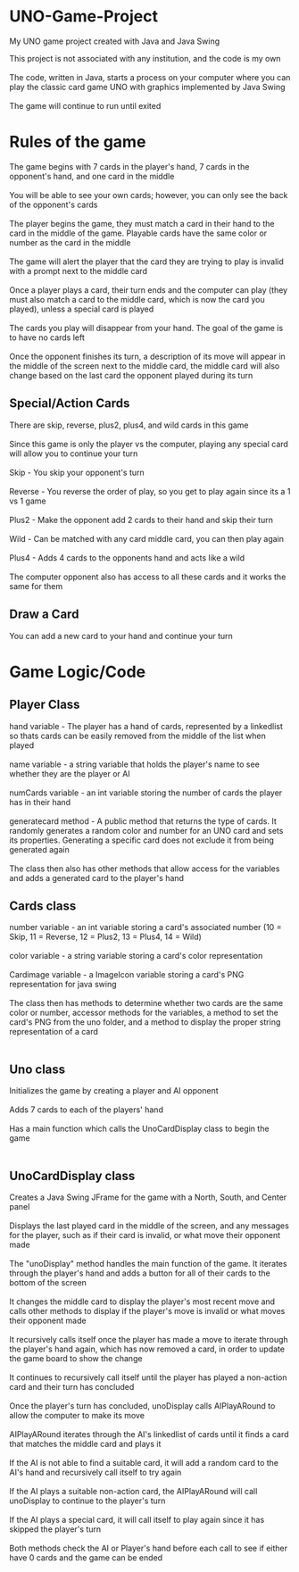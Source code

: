 # UNO-Game-Project
My UNO game project created with Java and Java Swing

This project is not associated with any institution, and the code is my own <br />
<br />
The code, written in Java, starts a process on your computer where you can play the classic card game UNO with graphics implemented by Java Swing <br />
<br />
The game will continue to run until exited <br />

# Rules of the game
The game begins with 7 cards in the player's hand, 7 cards in the opponent's hand, and one card in the middle <br />
<br />
You will be able to see your own cards; however, you can only see the back of the opponent's cards <br />
<br />
The player begins the game, they must match a card in their hand to the card in the middle of the game. Playable cards have the same color or number as the card in the middle <br />
<br />
The game will alert the player that the card they are trying to play is invalid with a prompt next to the middle card <br />
<br />
Once a player plays a card, their turn ends and the computer can play (they must also match a card to the middle card, which is now the card you played), unless a special card is played <br />
<br />
The cards you play will disappear from your hand. The goal of the game is to have no cards left <br />
<br />
Once the opponent finishes its turn, a description of its move will appear in the middle of the screen next to the middle card, the middle card will also change based on the last card the opponent played during its turn <br />

## Special/Action Cards
There are skip, reverse, plus2, plus4, and wild cards in this game <br />
<br />
Since this game is only the player vs the computer, playing any special card will allow you to continue your turn <br />
<br />
Skip - You skip your opponent's turn <br />
<br />
Reverse - You reverse the order of play, so you get to play again since its a 1 vs 1 game <br />
<br />
Plus2 - Make the opponent add 2 cards to their hand and skip their turn <br />
<br />
Wild - Can be matched with any card middle card, you can then play again <br />
<br />
Plus4 - Adds 4 cards to the opponents hand and acts like a wild <br />
<br />
The computer opponent also has access to all these cards and it works the same for them <br />

## Draw a Card
You can add a new card to your hand and continue your turn <br />

# Game Logic/Code
## Player Class
hand variable - The player has a hand of cards, represented by a linkedlist so thats cards can be easily removed from the middle of the list when played <br />
<br />
name variable - a string variable that holds the player's name to see whether they are the player or AI <br />
<br />
numCards variable - an int variable storing the number of cards the player has in their hand <br />
<br />
generatecard method - A public method that returns the type of cards. It randomly generates a random color and number for an UNO card and sets its properties. Generating a specific card does not exclude it from being generated again <br />
<br />
The class then also has other methods that allow access for the variables and adds a generated card to the player's hand <br />

## Cards class
number variable - an int variable storing a card's associated number (10 = Skip, 11 = Reverse, 12 = Plus2, 13 = Plus4, 14 = Wild) <br />
<br />
color variable - a string variable storing a card's color representation <br />
<br />
Cardimage variable - a ImageIcon variable storing a card's PNG representation for java swing <br />
<br />
The class then has methods to determine whether two cards are the same color or number, accessor methods for the variables, a method to set the card's PNG from the uno folder, and a method to display the proper string representation of a card <br />
<br />
## Uno class
Initializes the game by creating a player and AI opponent <br />
<br />
Adds 7 cards to each of the players' hand <br />
<br />
Has a main function which calls the UnoCardDisplay class to begin the game <br />
<br />

## UnoCardDisplay class
Creates a Java Swing JFrame for the game with a North, South, and Center panel <br />
<br />
Displays the last played card in the middle of the screen, and any messages for the player, such as if their card is invalid, or what move their opponent made <br />
<br />
The "unoDisplay" method handles the main function of the game. It iterates through the player's hand and adds a button for all of their cards to the bottom of the screen <br />
<br />
It changes the middle card to display the player's most recent move and calls other methods to display if the player's move is invalid or what moves their opponent made <br />
<br />
It recursively calls itself once the player has made a move to iterate through the player's hand again, which has now removed a card, in order to update the game board to show the change <br />
<br />
It continues to recursively call itself until the player has played a non-action card and their turn has concluded <br />
<br />
Once the player's turn has concluded, unoDisplay calls AIPlayARound to allow the computer to make its move <br />
<br />
AIPlayARound iterates through the AI's linkedlist of cards until it finds a card that matches the middle card and plays it <br />
<br />
If the AI is not able to find a suitable card, it will add a random card to the AI's hand and recursively call itself to try again <br />
<br />
If the AI plays a suitable non-action card, the AIPlayARound will call unoDisplay to continue to the player's turn <br />
<br />
If the AI plays a special card, it will call itself to play again since it has skipped the player's turn <br />
<br />
Both methods check the AI or Player's hand before each call to see if either have 0 cards and the game can be ended <br />
